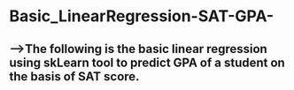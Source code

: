 # Basic_LinearRegression-SAT-GPA-
-->The following is the basic linear regression using skLearn tool to predict GPA of a student on the basis of  SAT score.
--

